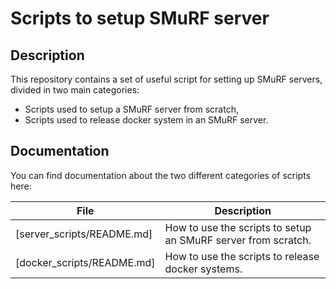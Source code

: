 # Scripts to setup SMuRF server

## Description

This repository contains a set of useful script for setting up SMuRF servers, divided in two main categories:
- Scripts used to setup a SMuRF server from scratch,
- Scripts used to release docker system in an SMuRF server.

## Documentation

You can find documentation about the two different categories of scripts here:

File                        | Description
----------------------------|------------------------
[server_scripts/README.md]  | How to use the scripts to setup an SMuRF server from scratch.
[docker_scripts/README.md]  | How to use the scripts to release docker systems.

